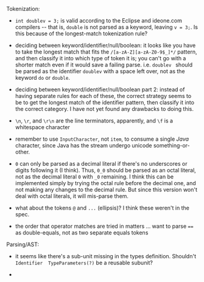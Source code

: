 Tokenization:

 - `int doublev = 3;` is valid according to the Eclipse and ideone.com compilers --
   that is, `double` is not parsed as a keyword, leaving `v = 3;`.
   Is this because of the longest-match tokenization rule?

 - deciding between keyword/identifier/null/boolean:  it looks like you have to take 
   the longest match that fits the `/[a-zA-Z][a-zA-Z0-9$_]*/` pattern, and then 
   classify it into which type of token it is; you can't go with a shorter match even
   if it would save a failing parse.  i.e. `doublev ` should be parsed as the identifier
   `doublev` with a space left over, not as the keyword `do` or `double`.
   
 - deciding between keyword/identifier/null/boolean part 2:  instead of having separate rules for
   each of these, the correct strategy seems to be to get the longest match of the identifier 
   pattern, then classify it into the correct category.  I have not yet found any drawbacks to 
   doing this.
   
 - `\n`, `\r`, and `\r\n` are the line terminators, apparently, and `\f` is a whitespace character

 - remember to use `InputCharacter`, not `item`, to consume a single *Java* character, since Java
   has the stream undergo unicode something-or-other.
 
 - `0` can only be parsed as a decimal literal if there's no underscores or digits following it
   (I think).  Thus, `0_0` should be parsed as an octal literal, not as the decimal literal `0` 
   with `_0` remaining.  I think this can be implemented simply by trying the octal rule before
   the decimal one, and not making any changes to the decimal rule.  But since this version won't
   deal with octal literals, it will mis-parse them.
   
 - what about the tokens `@` and `...` (ellipsis)?  I think these weren't in the spec.
 
 - the order that operator matches are tried in matters ... want to parse `==` as double-equals,
   not as two separate equals tokens

   
Parsing/AST:

 - it seems like there's a sub-unit missing in the types definition.  Shouldn't 
   `Identifier  TypeParameters(?)` be a reusable subunit?

 - 

